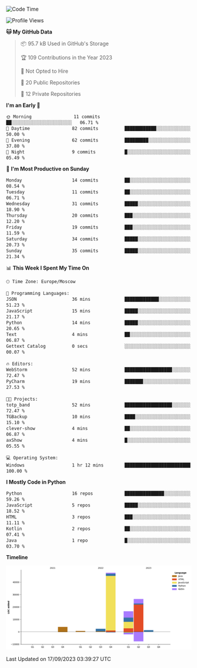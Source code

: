 <!--START_SECTION:waka-->
![Code Time](http://img.shields.io/badge/Code%20Time-126%20hrs%203%20mins-blue)

![Profile Views](http://img.shields.io/badge/Profile%20Views-0-blue)

**🐱 My GitHub Data** 

> 📦 95.7 kB Used in GitHub's Storage 
 > 
> 🏆 109 Contributions in the Year 2023
 > 
> 🚫 Not Opted to Hire
 > 
> 📜 20 Public Repositories 
 > 
> 🔑 12 Private Repositories 
 > 
**I'm an Early 🐤** 

```text
🌞 Morning                11 commits          ██░░░░░░░░░░░░░░░░░░░░░░░   06.71 % 
🌆 Daytime                82 commits          ████████████░░░░░░░░░░░░░   50.00 % 
🌃 Evening                62 commits          █████████░░░░░░░░░░░░░░░░   37.80 % 
🌙 Night                  9 commits           █░░░░░░░░░░░░░░░░░░░░░░░░   05.49 % 
```
📅 **I'm Most Productive on Sunday** 

```text
Monday                   14 commits          ██░░░░░░░░░░░░░░░░░░░░░░░   08.54 % 
Tuesday                  11 commits          ██░░░░░░░░░░░░░░░░░░░░░░░   06.71 % 
Wednesday                31 commits          █████░░░░░░░░░░░░░░░░░░░░   18.90 % 
Thursday                 20 commits          ███░░░░░░░░░░░░░░░░░░░░░░   12.20 % 
Friday                   19 commits          ███░░░░░░░░░░░░░░░░░░░░░░   11.59 % 
Saturday                 34 commits          █████░░░░░░░░░░░░░░░░░░░░   20.73 % 
Sunday                   35 commits          █████░░░░░░░░░░░░░░░░░░░░   21.34 % 
```


📊 **This Week I Spent My Time On** 

```text
🕑︎ Time Zone: Europe/Moscow

💬 Programming Languages: 
JSON                     36 mins             █████████████░░░░░░░░░░░░   51.23 % 
JavaScript               15 mins             █████░░░░░░░░░░░░░░░░░░░░   21.17 % 
Python                   14 mins             █████░░░░░░░░░░░░░░░░░░░░   20.65 % 
Text                     4 mins              ██░░░░░░░░░░░░░░░░░░░░░░░   06.87 % 
Gettext Catalog          0 secs              ░░░░░░░░░░░░░░░░░░░░░░░░░   00.07 % 

🔥 Editors: 
WebStorm                 52 mins             ██████████████████░░░░░░░   72.47 % 
PyCharm                  19 mins             ███████░░░░░░░░░░░░░░░░░░   27.53 % 

🐱‍💻 Projects: 
totp_band                52 mins             ██████████████████░░░░░░░   72.47 % 
TGBackup                 10 mins             ████░░░░░░░░░░░░░░░░░░░░░   15.10 % 
clever-show              4 mins              ██░░░░░░░░░░░░░░░░░░░░░░░   06.87 % 
axShow                   4 mins              █░░░░░░░░░░░░░░░░░░░░░░░░   05.55 % 

💻 Operating System: 
Windows                  1 hr 12 mins        █████████████████████████   100.00 % 
```

**I Mostly Code in Python** 

```text
Python                   16 repos            ███████████████░░░░░░░░░░   59.26 % 
JavaScript               5 repos             █████░░░░░░░░░░░░░░░░░░░░   18.52 % 
HTML                     3 repos             ███░░░░░░░░░░░░░░░░░░░░░░   11.11 % 
Kotlin                   2 repos             ██░░░░░░░░░░░░░░░░░░░░░░░   07.41 % 
Java                     1 repo              █░░░░░░░░░░░░░░░░░░░░░░░░   03.70 % 
```



**Timeline**

![Lines of Code chart](https://raw.githubusercontent.com/Adlemex/Adlemex/main/assets/bar_graph.png)


 Last Updated on 17/09/2023 03:39:27 UTC
<!--END_SECTION:waka-->
